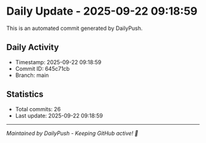 # Daily Update - 2025-09-22 09:18:59

This is an automated commit generated by DailyPush.

## Daily Activity
- Timestamp: 2025-09-22 09:18:59
- Commit ID: 645c71cb
- Branch: main

## Statistics
- Total commits: 26
- Last update: 2025-09-22 09:18:59

---
*Maintained by DailyPush - Keeping GitHub active! 🚀*
